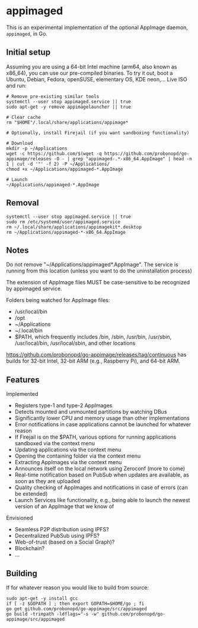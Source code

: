 # appimaged

This is an experimental implementation of the optional AppImage daemon, `appimaged`, in Go.

## Initial setup

Assuming you are using a 64-bit Intel machine (arm64, also known as x86_64), you can use our pre-compiled binaries. To try it out, boot a Ubuntu, Debian, Fedora, openSUSE, elementary OS, KDE neon,... Live ISO and run:

```
# Remove pre-existing similar tools
systemctl --user stop appimaged.service || true
sudo apt-get -y remove appimagelauncher || true

# Clear cache
rm "$HOME"/.local/share/applications/appimage*

# Optionally, install Firejail (if you want sandboxing functionality)

# Download
mkdir -p ~/Applications
wget -c https://github.com/$(wget -q https://github.com/probonopd/go-appimage/releases -O - | grep "appimaged-.*-x86_64.AppImage" | head -n 1 | cut -d '"' -f 2) -P ~/Applications/
chmod +x ~/Applications/appimaged-*.AppImage

# Launch
~/Applications/appimaged-*.AppImage
```

## Removal

```
systemctl --user stop appimaged.service || true
sudo rm /etc/systemd/user/appimaged.service
rm ~/.local/share/applications/appimagekit*.desktop
rm ~/Applications/appimaged-*-x86_64.AppImage
```

## Notes
Do not remove "~/Applications/appimaged*.AppImage". The service is running from this location (unless you want to do the uninstallation process)

The extension of AppImage files MUST be case-sensitive to be recognized by appimaged service.

Folders being watched for AppImage files:
* /usr/local/bin
* /opt
* ~/Applications
* ~/.local/bin
* $PATH, which frequently includes /bin, /sbin, /usr/bin, /usr/sbin, /usr/local/bin, /usr/local/sbin, and other locations

https://github.com/probonopd/go-appimage/releases/tag/continuous has builds for 32-bit Intel, 32-bit ARM (e.g., Raspberry Pi), and 64-bit ARM.

## Features

Implemented

* Registers type-1 and type-2 AppImages
* Detects mounted and unmounted partitions by watching DBus
* Significantly lower CPU and memory usage than other implementations
* Error notifications in case applications cannot be launched for whatever reason
* If Firejail is on the $PATH, various options for running applications sandboxed via the context menu
* Updating applications via the context menu
* Opening the containing folder via the context menu
* Extracting AppImages via the context menu
* Announces itself on the local network using Zeroconf (more to come)
* Real-time notification based on PubSub when updates are available, as soon as they are uploaded
* Quality checking of AppImages and notifications in case of errors (can be extended)
* Launch Services like functionality, e.g., being able to launch the newest version of an AppImage that we know of

Envisioned

* Seamless P2P distribution using IPFS?
* Decentralized PubSub using IPFS?
* Web-of-trust (based on a Social Graph)?
* Blockchain?
* ...

## Building

If for whatever reason you would like to build from source:

```
sudo apt-get -y install gcc 
if [ -z $GOPATH ] ; then export GOPATH=$HOME/go ; fi
go get github.com/probonopd/go-appimage/src/appimaged 
go build -trimpath -ldflags="-s -w" github.com/probonopd/go-appimage/src/appimaged
```
